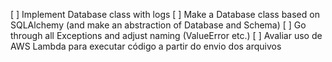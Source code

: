 [ ] Implement Database class with logs
[ ] Make a Database class based on SQLAlchemy (and make an abstraction of Database and Schema)
[ ] Go through all Exceptions and adjust naming (ValueError etc.)
[ ] Avaliar uso de AWS Lambda para executar código a partir do envio dos arquivos